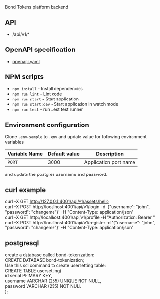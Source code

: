 Bond Tokens platform backend

## API

- /api/v1/\*

## OpenAPI specification

- [openapi.yaml](./openapi/openapi.yaml)

## NPM scripts

- `npm install` - Install dependencies
- `npm run lint` - Lint code
- `npm run start` - Start application
- `npm run start:dev` - Start application in watch mode
- `npm run test` - run Jest test runner

## Environment configuration

Clone `.env-sample` to `.env` and update value for following environment variables

| Variable Name        | Default value  | Description               |
| -------------------- | -------------- | ------------------------- |
| `PORT`               | 3000           | Application port name     |

and update the postgres username and password.  

## curl example
curl -X GET http://127.0.0.1:4001/api/v1/assets/hello  
curl -X POST http://localhost:4001/api/v1/login -d '{"username": "john", "password": "changeme"}' -H "Content-Type: application/json"  
curl -X GET http://localhost:4001/api/v1/profile -H "Authorization: Bearer <token>"  
curl -X POST http://localhost:4001/api/v1/register -d '{"username": "john", "password": "changeme"}' -H "Content-Type: application/json"  

## postgresql
create a database called bond-tokenization:  
CREATE DATABASE bond-tokenization;  
Use this sql command to create usersetting table:  
CREATE TABLE usersetting(  
   id serial PRIMARY KEY,  
   username VARCHAR (255)  UNIQUE NOT NULL,  
   password VARCHAR (255)  NOT NULL  
);  
